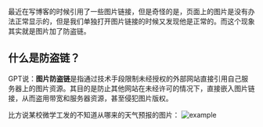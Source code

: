 最近在写博客的时候引用了一些图片链接，但是奇怪的是，页面上的图片是没有办法正常显示的，但是我们单独打开图片链接的时候又发现他是正常的。而这个现象其实就是图片加了防盗链。

## 什么是防盗链？

GPT说：**图片防盗链**是指通过技术手段限制未经授权的外部网站直接引用自己服务器上的图片资源。其目的是防止其他网站在未经许可的情况下，直接嵌入图片链接，从而盗用带宽和服务器资源，甚至侵犯图片版权。

比方说某校微学工发的不知道从哪来的天气预报的图片：
![example](https://mmbiz.qpic.cn/sz_mmbiz_png/YRS0cSKfDj7DvMAz6ics7OcMiaeyRicF6KLg5GlGmG0D3apuRXr9Hln5AOh8yROibvCP1aAt066PYAsnzibtKibJYrqQ/640?wx_fmt=png&from=appmsg&tp=webp&wxfrom=5&wx_lazy=1&wx_co=1)
